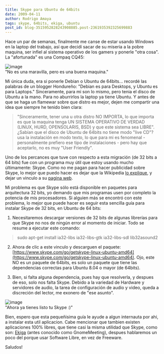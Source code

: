 ```yaml
---
title: Skype para Ubuntu de 64bits
date: 2009-04-11
author: Rodrigo Amaya
tags: skype, 64bits, ekiga, ubuntu
post_id: blog-3515952828243908885.post-2361935392325699883
---
```


Hace un par de semanas, finalmente me canse de estar usando Windows en la laptop del trabajo, así que decidí sacar de su miseria a la pobre maquina, ser infiel al sistema operativo de los gamers y ponerle "otra cosa". La "afortunada" es una Compaq CQ45:

![image](https://1.bp.blogspot.com/_ayvorITawE4/SeCqtek1PKI/AAAAAAAAB74/svXCN-J6Q7I/s320/CQ50.jpg)    
"No es una maravilla, pero
es una buena maquina."

Mi única duda, era si ponerle Debian o Ubuntu de 64bits... recordé las palabras de un blogger Hondureño: "Debian es para Desktops, y Ubuntu es para Laptops." Sinceramente, para mi son lo mismo, pero tenia el disco de Ubuntu a la mano. Para no aburrirlos la laptop ya tiene Ubuntu. Y antes de que se haga un flamewar sobre que distro es mejor, dejen me compartir una idea que siempre he tenido bien clara:
>
> "Sinceramente, tener una u otra distro NO IMPORTA, lo que importa es que la maquina tenga UN
> SISTEMA OPERATIVO DE VERDAD (LINUX, HURD, OPENSOLARIS, BSD) y que este sistema sea
> LIBRE".
¿Sabían que el disco de Ubuntu de 64bits no tiene modo "live CD"? usa la instalación en modo texto, lo que para mi es fenomenal - personalmente prefiero ese tipo de instalaciones - pero hay que aceptarlo, no es muy "User Friendly".

Uno de los percances que tuve con respecto a esta migración (de 32 bits a 64 bits) fue con un programa muy útil que estoy usando mucho últimamente: Skype. Como no me pagan para hacer publicidad sobre Skype, lo mejor que puedo hacer es dejar que la Wikipedia [lo explique](https://en.wikipedia.org/wiki/Skype), y dejar un vinculo a su [pagina web](https://www.skype.com/).

Mi problema es que Skype sólo está disponible en paquetes para arquitectura 32 bits, yo demando que mis programas usen por completo la potencia de mis procesadores. Si alguien más se encontró con este problema, lo mejor que puede hacer es seguir esta sencilla guía para instalar Skype de 32 bits, en Ubuntu de 64 bits:

1. Necesitaremos descargar versiones de 32 bits de algunas librerías para que Skype no nos de ningún error al momento de iniciar. Todo se resume a ejecutar este comando:

> sudo
> apt-get install ia32-libs ia32-libs-gtk ia32-libs-sdl lib32asound2
2. Ahora de clic a este vinculo y descarguen el paquete: [https://www.skype.com/go/getskype-linux-ubuntu-amd64](https://www.skype.com/go/getskype-linux-ubuntu-amd64). Ojo, este NO es un paquete de 64bits, es solo un paquete que tiene las dependencias correctas para Ubuntu 8.04 o mayor (de 64bits).

3. Bien, si falta alguna dependencia, pues hay que resolverla, y despues de eso, solo nos falta Skype. Debido a la variedad de Hardware y servidores de audio, la tarea de configuración de audio y video, queda a discreción del lector, me exonero de "ese asunto".

![image](https://2.bp.blogspot.com/_ayvorITawE4/SeCuv0vAxjI/AAAAAAAAB8A/sQTbI4_0sBc/s320/skypeme_big.png)    
"Ahora ya tienes listo tu
Skype :)"

Bien, espero que esta pequeñisima guía le ayude a algun internauta por ahi, a instalar esta util aplicacion. Cabe mencionar que tambien existen aplicaciones 100% libres, que tiene casi la misma utilidad que Skype, como son: [Ekiga](https://www.gnomemeeting.org/) (antes conocido como GnomeMeeting), despues hablaremos un poco del porque usar Software Libre, en vez de Freeware.

Saludos!